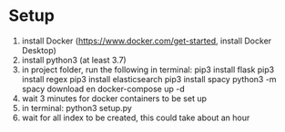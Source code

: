 # Setup
1. install Docker (https://www.docker.com/get-started, install Docker Desktop)
2. install python3 (at least 3.7)
3. in project folder, run the following in terminal:
    pip3 install flask
    pip3 install regex
    pip3 install elasticsearch
    pip3 install spacy
    python3 -m spacy download en
    docker-compose up -d
4. wait 3 minutes for docker containers to be set up
5. in terminal: python3 setup.py
6. wait for all index to be created, this could take about an hour
